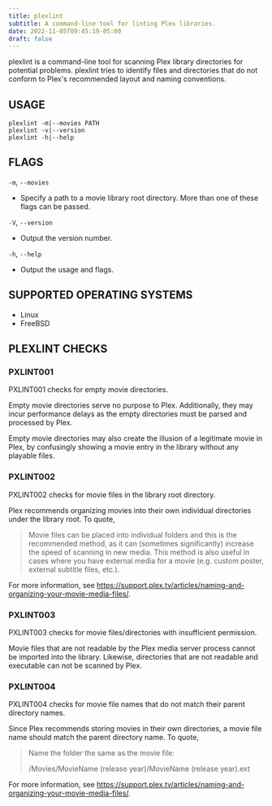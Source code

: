 ```yaml
---
title: plexlint
subtitle: A command-line tool for linting Plex libraries.
date: 2022-11-05T09:45:19-05:00
draft: false
---
```


plexlint is a command-line tool for scanning Plex library directories for potential problems. plexlint tries to identify files and directories that do not conform to Plex's recommended layout and naming conventions.

## USAGE

```
plexlint -m|--movies PATH
plexlint -v|--version
plexlint -h|--help
```

## FLAGS

`-m`, `--movies`
* Specify a path to a movie library root directory. More than one of these flags can be passed.

`-V`, `--version`
* Output the version number.

`-h`, `--help`
* Output the usage and flags.

## SUPPORTED OPERATING SYSTEMS

* Linux
* FreeBSD

## PLEXLINT CHECKS

### PXLINT001

PXLINT001 checks for empty movie directories.

Empty movie directories serve no purpose to Plex. Additionally, they may incur performance delays as the empty directories must be parsed and processed by Plex.

Empty movie directories may also create the illusion of a legitimate movie in Plex, by confusingly showing a movie entry in the library without any playable files.

### PXLINT002

PXLINT002 checks for movie files in the library root directory.

Plex recommends organizing movies into their own individual directories under the library root. To quote,

>Movie files can be placed into individual folders and this is the recommended method, as it can (sometimes significantly) increase the speed of scanning in new media. This method is also useful in cases where you have external media for a movie (e.g. custom poster, external subtitle files, etc.).

For more information, see https://support.plex.tv/articles/naming-and-organizing-your-movie-media-files/.

### PXLINT003

PXLINT003 checks for movie files/directories with insufficient permission.

Movie files that are not readable by the Plex media server process cannot be imported into the library. Likewise, directories that are not readable and executable can not be scanned by Plex.

### PXLINT004

PXLINT004 checks for movie file names that do not match their parent directory names.

Since Plex recommends storing movies in their own directories, a movie file name should match the parent directory name. To quote,

>Name the folder the same as the movie file:
>
>    /Movies/MovieName (release year)/MovieName (release year).ext


For more information, see https://support.plex.tv/articles/naming-and-organizing-your-movie-media-files/.